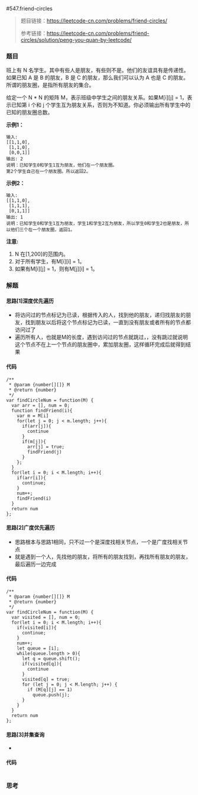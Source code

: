#547.friend-circles

> 题目链接：https://leetcode-cn.com/problems/friend-circles/
>
> 参考链接：https://leetcode-cn.com/problems/friend-circles/solution/peng-you-quan-by-leetcode/

### 题目

班上有 N 名学生。其中有些人是朋友，有些则不是。他们的友谊具有是传递性。如果已知 A 是 B 的朋友，B 是 C 的朋友，那么我们可以认为 A 也是 C 的朋友。所谓的朋友圈，是指所有朋友的集合。

给定一个 N * N 的矩阵 M，表示班级中学生之间的朋友关系。如果M[i][j] = 1，表示已知第 i 个和 j 个学生互为朋友关系，否则为不知道。你必须输出所有学生中的已知的朋友圈总数。

**示例1：**

```
输入: 
[[1,1,0],
 [1,1,0],
 [0,0,1]]
输出: 2 
说明：已知学生0和学生1互为朋友，他们在一个朋友圈。
第2个学生自己在一个朋友圈。所以返回2。
```

**示例2：**

```
输入: 
[[1,1,0],
 [1,1,1],
 [0,1,1]]
输出: 1
说明：已知学生0和学生1互为朋友，学生1和学生2互为朋友，所以学生0和学生2也是朋友，所以他们三个在一个朋友圈，返回1。
```

**注意:**

1. N 在[1,200]的范围内。
2. 对于所有学生，有M[i][i] = 1。
3. 如果有M[i][j] = 1，则有M[j][i] = 1。



### 解题

#### 思路[1]深度优先遍历

* 将访问过的节点标记为已读，根据传入的人，找到他的朋友，递归找朋友的朋友，找到朋友以后将这个节点标记为已读，一直到没有朋友或者所有的节点都访问过了
* 遍历所有人，也就是M的长度，遇到访问过的节点就跳过，，没有跳过就说明这个节点不在上一个节点的朋友圈中，累加朋友圈，这样循环完成后就得到结果

#### 代码

```
/**
 * @param {number[][]} M
 * @return {number}
 */
var findCircleNum = function(M) {
  var arr = [], num = 0;
  function findFriend(i){
    var m = M[i]
    for(let j = 0; j < m.length; j++){
      if(arr[j]){
        continue 
      }
      if(m[j]){
        arr[j] = true;
        findFriend(j)
      }
    };
  }
  for(let i = 0; i < M.length; i++){
    if(arr[i]){
      continue;
    }
    num++;
    findFriend(i)
  }
  return num
};
```

#### 思路[2]广度优先遍历

* 思路根本与思路1相同，只不过一个是深度找相关节点，一个是广度找相关节点
* 就是遇到一个人，先找他的朋友，将所有的朋友找到，再找所有朋友的朋友，最后遍历一边完成

#### 代码

```
/**
 * @param {number[][]} M
 * @return {number}
 */
var findCircleNum = function(M) {
  var visited = [], num = 0;
  for(let i = 0; i < M.length; i++){
    if(visited[i]){
      continue;
    }
    num++;
    let queue = [i];
    while(queue.length > 0){
      let q = queue.shift();
      if(visited[q]){
        continue
      }
      visited[q] = true;
      for (let j = 0; j < M.length; j++) {
        if (M[q][j] == 1)
          queue.push(j);
      }
    }
  }
  return num
};
```

#### 思路[3]并集查询

* 

#### 代码

```

```



### 思考